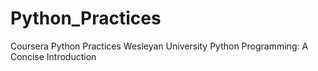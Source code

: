 # Python_Practices
Coursera Python Practices
Wesleyan University
Python Programming: A Concise Introduction
